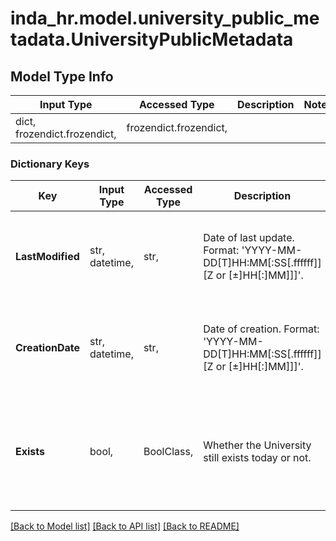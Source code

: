 # inda_hr.model.university_public_metadata.UniversityPublicMetadata

## Model Type Info
Input Type | Accessed Type | Description | Notes
------------ | ------------- | ------------- | -------------
dict, frozendict.frozendict,  | frozendict.frozendict,  |  | 

### Dictionary Keys
Key | Input Type | Accessed Type | Description | Notes
------------ | ------------- | ------------- | ------------- | -------------
**LastModified** | str, datetime,  | str,  | Date of last update. Format: &#x27;YYYY-MM-DD[T]HH:MM[:SS[.ffffff]][Z or [±]HH[:]MM]]]&#x27;. | value must conform to RFC-3339 date-time
**CreationDate** | str, datetime,  | str,  | Date of creation. Format: &#x27;YYYY-MM-DD[T]HH:MM[:SS[.ffffff]][Z or [±]HH[:]MM]]]&#x27;. | value must conform to RFC-3339 date-time
**Exists** | bool,  | BoolClass,  | Whether the University still exists today or not. | [optional] if omitted the server will use the default value of True

[[Back to Model list]](../../README.md#documentation-for-models) [[Back to API list]](../../README.md#documentation-for-api-endpoints) [[Back to README]](../../README.md)

